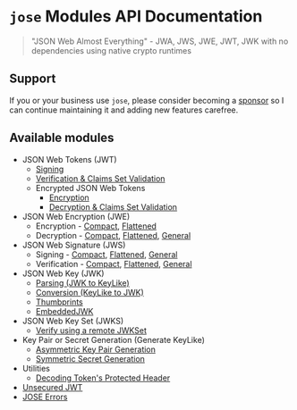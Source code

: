 # `jose` Modules API Documentation

> "JSON Web Almost Everything" - JWA, JWS, JWE, JWT, JWK with no dependencies using native crypto runtimes

## Support

If you or your business use `jose`, please consider becoming a [sponsor][support-sponsor] so I can continue maintaining it and adding new features carefree.

## Available modules

- JSON Web Tokens (JWT)
  - [Signing](https://github.com/panva/jose/blob/v3.15.4/docs/classes/jwt_sign.SignJWT.md#readme)
  - [Verification & Claims Set Validation](https://github.com/panva/jose/blob/v3.15.4/docs/functions/jwt_verify.jwtVerify.md#readme)
  - Encrypted JSON Web Tokens
    - [Encryption](https://github.com/panva/jose/blob/v3.15.4/docs/classes/jwt_encrypt.EncryptJWT.md#readme)
    - [Decryption & Claims Set Validation](https://github.com/panva/jose/blob/v3.15.4/docs/functions/jwt_decrypt.jwtDecrypt.md#readme)
- JSON Web Encryption (JWE)
  - Encryption - [Compact](https://github.com/panva/jose/blob/v3.15.4/docs/classes/jwe_compact_encrypt.CompactEncrypt.md#readme), [Flattened](https://github.com/panva/jose/blob/v3.15.4/docs/classes/jwe_flattened_encrypt.FlattenedEncrypt.md#readme)
  - Decryption - [Compact](https://github.com/panva/jose/blob/v3.15.4/docs/functions/jwe_compact_decrypt.compactDecrypt.md#readme), [Flattened](https://github.com/panva/jose/blob/v3.15.4/docs/functions/jwe_flattened_decrypt.flattenedDecrypt.md#readme), [General](https://github.com/panva/jose/blob/v3.15.4/docs/functions/jwe_general_decrypt.generalDecrypt.md#readme)
- JSON Web Signature (JWS)
  - Signing - [Compact](https://github.com/panva/jose/blob/v3.15.4/docs/classes/jws_compact_sign.CompactSign.md#readme), [Flattened](https://github.com/panva/jose/blob/v3.15.4/docs/classes/jws_flattened_sign.FlattenedSign.md#readme), [General](https://github.com/panva/jose/blob/v3.15.4/docs/classes/jws_general_sign.GeneralSign.md#readme)
  - Verification - [Compact](https://github.com/panva/jose/blob/v3.15.4/docs/functions/jws_compact_verify.compactVerify.md#readme), [Flattened](https://github.com/panva/jose/blob/v3.15.4/docs/functions/jws_flattened_verify.flattenedVerify.md#readme), [General](https://github.com/panva/jose/blob/v3.15.4/docs/functions/jws_general_verify.generalVerify.md#readme)
- JSON Web Key (JWK)
  - [Parsing (JWK to KeyLike)](https://github.com/panva/jose/blob/v3.15.4/docs/functions/jwk_parse.parseJwk.md#readme)
  - [Conversion (KeyLike to JWK)](https://github.com/panva/jose/blob/v3.15.4/docs/functions/jwk_from_key_like.fromKeyLike.md#readme)
  - [Thumbprints](https://github.com/panva/jose/blob/v3.15.4/docs/functions/jwk_thumbprint.calculateThumbprint.md#readme)
  - [EmbeddedJWK](https://github.com/panva/jose/blob/v3.15.4/docs/functions/jwk_embedded.EmbeddedJWK.md#readme)
- JSON Web Key Set (JWKS)
  - [Verify using a remote JWKSet](https://github.com/panva/jose/blob/v3.15.4/docs/functions/jwks_remote.createRemoteJWKSet.md#readme)
- Key Pair or Secret Generation (Generate KeyLike)
  - [Asymmetric Key Pair Generation](https://github.com/panva/jose/blob/v3.15.4/docs/functions/util_generate_key_pair.generateKeyPair.md#readme)
  - [Symmetric Secret Generation](https://github.com/panva/jose/blob/v3.15.4/docs/functions/util_generate_secret.generateSecret.md#readme)
- Utilities
  - [Decoding Token's Protected Header](https://github.com/panva/jose/blob/v3.15.4/docs/functions/util_decode_protected_header.decodeProtectedHeader.md#readme)
- [Unsecured JWT](https://github.com/panva/jose/blob/v3.15.4/docs/classes/jwt_unsecured.UnsecuredJWT.md#readme)
- [JOSE Errors](https://github.com/panva/jose/blob/v3.15.4/docs/modules/util_errors.md#readme)

[support-sponsor]: https://github.com/sponsors/panva
